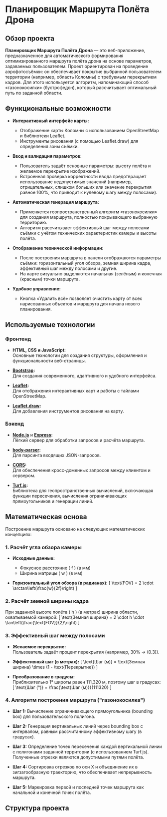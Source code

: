 # Планировщик Маршрута Полёта Дрона

## Обзор проекта

**Планировщик Маршрута Полёта Дрона** — это веб-приложение, предназначенное для автоматического формирования оптимизированного маршрута полёта дрона на основе параметров, задаваемых пользователем. Проект ориентирован на проведение аэрофотосъёмки: он обеспечивает покрытие выбранной пользователем территории (например, область Коломны) с требуемым перекрытием кадров. Для этого используется алгоритм, напоминающий способ «газонокосилки» (бустрофедон), который рассчитывает оптимальный путь по заданной области.

## Функциональные возможности

- **Интерактивный интерфейс карты:**  
  - Отображение карты Коломны с использованием OpenStreetMap и библиотеки Leaflet.
  - Инструменты рисования (с помощью Leaflet.draw) для определения зоны съёмки.

- **Ввод и валидация параметров:**  
  - Пользователь задаёт основные параметры: высоту полёта и желаемое перекрытие изображений.
  - Встроенная проверка корректности ввода предотвращает использование недопустимых значений (например, отрицательных, слишком больших или значение перекрытия равное 100%, что приводит к нулевому шагу между полосами).

- **Автоматическая генерация маршрута:**  
  - Применяется геопространственный алгоритм «газонокосилки» для создания маршрута, полностью покрывающего выбранную территорию.
  - Алгоритм рассчитывает эффективный шаг между полосами съёмки с учётом технических характеристик камеры и высоты полёта.

- **Отображение технической информации:**  
  - После построения маршрута в панели отображаются параметры съёмки: горизонтальный угол обзора, земная ширина кадра, эффективный шаг между полосами и другие.
  - На карте визуально выделяются начальная (зелёным) и конечная (красным) точки маршрута.

- **Удобное управление:**  
  - Кнопка «Удалить всё» позволяет очистить карту от всех нарисованных объектов и маршрута для начала нового планирования.

## Используемые технологии

### Фронтенд

- **HTML, CSS и JavaScript:**  
  Основные технологии для создания структуры, оформления и функциональности веб-страницы.

- **[Bootstrap](https://getbootstrap.com/):**  
  Для создания современного, адаптивного и удобного интерфейса.

- **[Leaflet](https://leafletjs.com/):**  
  Для отображения интерактивных карт и работы с тайлами OpenStreetMap.

- **[Leaflet.draw](https://leaflet.github.io/Leaflet.draw/):**  
  Для добавления инструментов рисования на карту.

### Бэкенд

- **[Node.js](https://nodejs.org/)** и **[Express](https://expressjs.com/):**  
  Лёгкий сервер для обработки запросов и расчёта маршрута.

- **[body-parser](https://www.npmjs.com/package/body-parser):**  
  Для парсинга входящих JSON-запросов.

- **[CORS](https://www.npmjs.com/package/cors):**  
  Для обеспечения кросс-доменных запросов между клиентом и сервером.

- **[Turf.js](https://turfjs.org/):**  
  Библиотека для геопространственных вычислений, включающая функции пересечения, вычисления ограничивающих прямоугольников и генерации линий.

## Математическая основа

Построение маршрута основано на следующих математических концепциях:

### 1. Расчёт угла обзора камеры

- **Исходные данные:**
  - Фокусное расстояние \( f \) (в мм)
  - Ширина матрицы \( w \) (в мм)

- **Горизонтальный угол обзора (в радианах):**
  \[
  \text{FOV} = 2 \cdot \arctan\left(\frac{w}{2f}\right)
  \]

### 2. Расчёт земной ширины кадра

При заданной высоте полёта \( h \) (в метрах) ширина области, охватываемой камерой:
\[
\text{Земная ширина} = 2 \cdot h \cdot \tan\left(\frac{\text{FOV}}{2}\right)
\]

### 3. Эффективный шаг между полосами

- **Желаемое перекрытие:**  
  Пользователь задаёт процент перекрытия (например, 30% → \(0.3\)).

- **Эффективный шаг (в метрах):**
\[
\text{Шаг (м)} = \text{Земная ширина} \times (1 - \text{Перекрытие})
\]

- **Преобразование в градусы:**  
  Приблизительно 1° широты равен 111,320 м, поэтому шаг в градусах:
\[
\text{Шаг (°)} = \frac{\text{Шаг (м)}}{111320}
\]

### 4. Алгоритм построения маршрута ("газонокосилка")

- **Шаг 1:** Вычисление ограничивающего прямоугольника (bounding box) для пользовательского полигона.

- **Шаг 2:** Генерация вертикальных линий через bounding box с интервалом, равным рассчитанному эффективному шагу (в градусах).

- **Шаг 3:** Определение точек пересечения каждой вертикальной линии с полигонами заданной территории (с использованием Turf.js). Полученные отрезки являются допустимыми путями полёта.

- **Шаг 4:** Сортировка отрезков по оси X и объединение их в зигзагообразную траекторию, что обеспечивает непрерывность маршрута.

- **Шаг 5:** Маркировка первой и последней точек маршрута как начальной и конечной точек полёта.

## Структура проекта